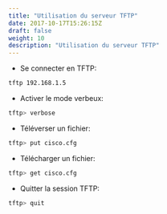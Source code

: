 ```yaml
---
title: "Utilisation du serveur TFTP"
date: 2017-10-17T15:26:15Z
draft: false
weight: 10
description: "Utilisation du serveur TFTP"
---
```


- Se connecter en TFTP:
```bash  
tftp 192.168.1.5
```

- Activer le mode verbeux:
```bash
tftp> verbose
```

- Téléverser un fichier:
```bash  
tftp> put cisco.cfg
```

- Télécharger un fichier:
```bash  
tftp> get cisco.cfg
```

- Quitter la session TFTP:
```bash  
tftp> quit
```
